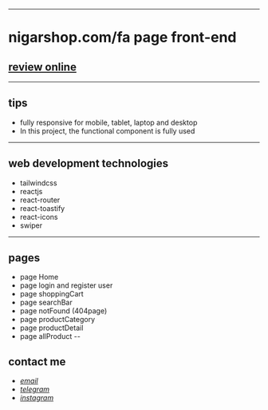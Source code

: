 
---

# nigarshop.com/fa page front-end
## [review online](https://nigarshop.netlify.app)

---
## tips

* fully responsive for mobile, tablet, laptop and desktop
* In this project, the functional component is fully used

---

## web development technologies
* tailwindcss  
* reactjs
* react-router
* react-toastify
* react-icons
* swiper

---

## pages
* page Home
* page login and register user
* page shoppingCart
* page searchBar
* page notFound (404page)
* page productCategory
* page productDetail
* page allProduct
--
## contact me
* *[email](mailto:051.mhmdzynaly977@gmail.com)*
* *[telegram](https://t.me/zeynali2003/)*
* *[instagram](https://instagram.com/zeynali2003/)*

